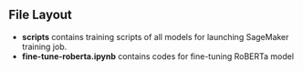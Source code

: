 ## File Layout
- **scripts** contains training scripts of all models for launching SageMaker training job. 
- **fine-tune-roberta.ipynb** contains codes for fine-tuning RoBERTa model
